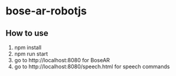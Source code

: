 # bose-ar-robotjs
 
## How to use

1. npm install  
2. npm run start  
3. go to http://localhost:8080 for BoseAR  
4. go to http://localhost:8080/speech.html for speech commands  